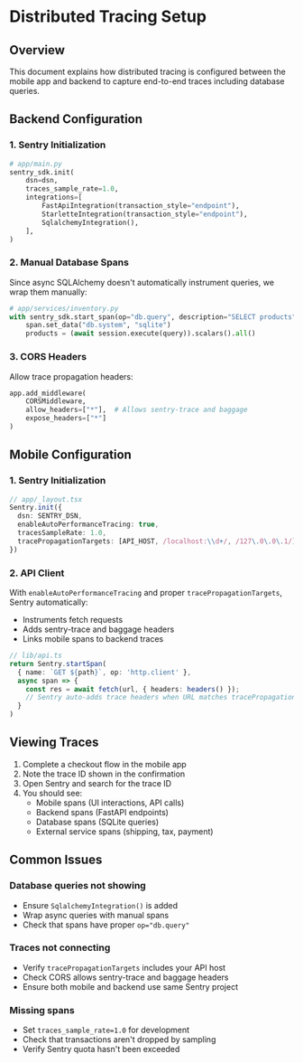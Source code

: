 # Distributed Tracing Setup

## Overview
This document explains how distributed tracing is configured between the mobile app and backend to capture end-to-end traces including database queries.

## Backend Configuration

### 1. Sentry Initialization
```python
# app/main.py
sentry_sdk.init(
    dsn=dsn,
    traces_sample_rate=1.0,
    integrations=[
        FastApiIntegration(transaction_style="endpoint"),
        StarletteIntegration(transaction_style="endpoint"),
        SqlalchemyIntegration(),
    ],
)
```

### 2. Manual Database Spans
Since async SQLAlchemy doesn't automatically instrument queries, we wrap them manually:

```python
# app/services/inventory.py
with sentry_sdk.start_span(op="db.query", description="SELECT products") as span:
    span.set_data("db.system", "sqlite")
    products = (await session.execute(query)).scalars().all()
```

### 3. CORS Headers
Allow trace propagation headers:
```python
app.add_middleware(
    CORSMiddleware,
    allow_headers=["*"],  # Allows sentry-trace and baggage
    expose_headers=["*"]
)
```

## Mobile Configuration

### 1. Sentry Initialization
```typescript
// app/_layout.tsx
Sentry.init({
  dsn: SENTRY_DSN,
  enableAutoPerformanceTracing: true,
  tracesSampleRate: 1.0,
  tracePropagationTargets: [API_HOST, /localhost:\\d+/, /127\.0\.0\.1/],
})
```

### 2. API Client
With `enableAutoPerformanceTracing` and proper `tracePropagationTargets`, Sentry automatically:
- Instruments fetch requests
- Adds sentry-trace and baggage headers
- Links mobile spans to backend traces

```typescript
// lib/api.ts
return Sentry.startSpan(
  { name: `GET ${path}`, op: 'http.client' },
  async span => {
    const res = await fetch(url, { headers: headers() });
    // Sentry auto-adds trace headers when URL matches tracePropagationTargets
  }
)
```

## Viewing Traces

1. Complete a checkout flow in the mobile app
2. Note the trace ID shown in the confirmation
3. Open Sentry and search for the trace ID
4. You should see:
   - Mobile spans (UI interactions, API calls)
   - Backend spans (FastAPI endpoints)
   - Database spans (SQLite queries)
   - External service spans (shipping, tax, payment)

## Common Issues

### Database queries not showing
- Ensure `SqlalchemyIntegration()` is added
- Wrap async queries with manual spans
- Check that spans have proper `op="db.query"`

### Traces not connecting
- Verify `tracePropagationTargets` includes your API host
- Check CORS allows sentry-trace and baggage headers
- Ensure both mobile and backend use same Sentry project

### Missing spans
- Set `traces_sample_rate=1.0` for development
- Check that transactions aren't dropped by sampling
- Verify Sentry quota hasn't been exceeded
